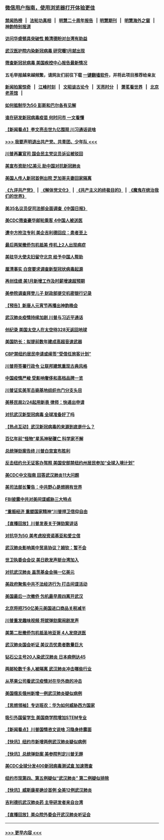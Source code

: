 ### [微信用户指南，使用浏览器打开体验更佳](https://github.com/gfw-breaker/banned-news1/blob/master/indexes/wechat-guide.md?t=0)
#### [禁闻热榜](热点新闻.md?t=0)  &nbsp;&nbsp;|&nbsp;&nbsp; [法轮功真相](https://github.com/gfw-breaker/truth/blob/master/README.md?t=0) &nbsp;&nbsp;|&nbsp;&nbsp; [明慧二十周年报告](https://github.com/gfw-breaker/mh-reports/blob/master/README.md?t=0) &nbsp;&nbsp;|&nbsp;&nbsp;[明慧期刊](https://github.com/gfw-breaker/mh-qikan) &nbsp;&nbsp;|&nbsp;&nbsp; [明慧海外之窗](https://github.com/gfw-breaker/mh-news/blob/master/README.md?t=0) &nbsp;&nbsp;|&nbsp;&nbsp; [神韵特别报道](https://github.com/gfw-breaker/mh-news/blob/master/shenyun.md?t=0)
#### [访问华盛顿具突破性 赖清德盼对台湾有助益](../pages/nsc412/n11853129.md?t=02081244) 
#### [武汉医护院内染新冠病毒 研究曝1月就出现](../pages/nsc412/n11852928.md?t=02081244) 
#### [筛查新冠状病毒 美国疾控中心报告最新情况](../pages/nsc412/n11853070.md?t=02081244) 
#### 五毛举报越来越频繁，请网友们前往下载 [一键翻墙软件](https://github.com/gfw-breaker/ssr-accounts)，并将此项目推荐给亲友
#### [新闻拍案惊奇](https://github.com/gfw-breaker/banned-news1/blob/master/pages/link4.md) &nbsp;&nbsp;|&nbsp;&nbsp; [江峰时刻](https://github.com/gfw-breaker/banned-news1/blob/master/pages/link4.md) &nbsp;&nbsp;|&nbsp;&nbsp; [文昭谈古论今](https://github.com/gfw-breaker/banned-news1/blob/master/pages/link4.md) &nbsp;&nbsp;|&nbsp;&nbsp; [天亮时分](https://github.com/gfw-breaker/banned-news1/blob/master/pages/link4.md) &nbsp;&nbsp;|&nbsp;&nbsp; [萧茗看世界](https://github.com/gfw-breaker/banned-news1/blob/master/pages/link4.md) &nbsp;&nbsp;|&nbsp;&nbsp; [北京老茶馆](https://github.com/gfw-breaker/banned-news1/blob/master/pages/link4.md) &nbsp;&nbsp;|&nbsp;&nbsp; 
#### [如何抵制华为5G 彭斯和巴尔各有见解](../pages/nsc412/n11852535.md?t=02081244) 
#### [谁在研发新冠病毒疫苗 何时问市 一文看懂](../pages/nsc412/n11852840.md?t=02081244) 
#### [【新闻看点】李文亮去世九亿围观 川习通话说啥](../pages/nsc412/n11852360.md?t=02081244) 
#### [>>> 我要声明退出共产党、共青团、少年队 <<<](https://github.com/begood0513/goodnews/blob/master/quit/letter.md) 
#### [川普再赢官司 国会民主党议员诉讼被驳回](../pages/nsc412/n11852287.md?t=02081244) 
#### [美宣布资助1亿美元 助中国对抗新冠肺炎](../pages/nsc412/n11852531.md?t=02081244) 
#### [美国人传人新冠首例出院 芝加哥夫妻回家隔离](../pages/nsc412/n11852452.md?t=02081244) 
#### [《九评共产党》](https://github.com/begood0513/9ping.md/blob/master/README.md) &nbsp;|&nbsp; [《解体党文化》](../../../../jtdwh.md/blob/master/README.md)  &nbsp;|&nbsp; [《共产主义的终极目的》](../../../../gczydzjmd.md/blob/master/README.md) &nbsp;|&nbsp; [《魔鬼在统治我们的世界》](../../../../mgztzwmdsj.md/blob/master/README.md) 
#### [美35名议员促司法部全面调查《中国日报》](../pages/nsc412/n11852435.md?t=02081244) 
#### [美CDC筛查豪华邮轮乘客 4中国人被送医](../pages/nsc412/n11852085.md?t=02081244) 
#### [遭中方抢注专利 美企吉利德回应：患者至上](../pages/nsc412/n11852037.md?t=02081244) 
#### [最后两架撤侨包机抵美 传机上2人出现病症](../pages/nsc412/n11852173.md?t=02081244) 
#### [美驻华大使夫妇留守北京 给予中国人帮助](../pages/nsc412/n11852165.md?t=02081244) 
#### [厘清事实 白宫要求调查新型冠状病毒起源](../pages/nsc412/n11852106.md?t=02081244) 
#### [再创佳绩 美1月新增工作及时薪增速超预期](../pages/nsc412/n11852174.md?t=02081244) 
#### [美参院调查拜登儿子 财政部提交机密银行记录](../pages/nsc412/n11851808.md?t=02081244) 
#### [【预告】新唐人元宵节再播出神韵晚会](../pages/nsc412/n11843192.md?t=02081244) 
#### [武汉肺炎疫情持续加剧 川普与习近平通话](../pages/nsc412/n11851613.md?t=02081244) 
#### [创纪录 美国太空人在太空待328天返回地球](../pages/nsc412/n11851266.md?t=02081244) 
#### [美国防长：拟提前数年建成高超音速武器](../pages/nsc412/n11850959.md?t=02081244) 
#### [CBP禁纽约居民申请或续签“受信任旅客计划”](../pages/nsc412/n11850857.md?t=02081244) 
#### [川普将签署行政令 让联邦建筑重现古典风格](../pages/nsc412/n11850654.md?t=02081244) 
#### [中国疫情严峻 受影响奢侈和高档品牌一览](../pages/nsc412/n11850319.md?t=02081244) 
#### [川普证实美军击毙基地组织也门分支头目](../pages/nsc412/n11850383.md?t=02081244) 
#### [美移民局2/24起用新表 律师：快递出申请](../pages/nsc412/n11848220.md?t=02081244) 
#### [对抗武汉新型冠病毒 全球准备好了吗](../pages/nsc412/n11850142.md?t=02081244) 
#### [【热点互动】武汉新冠病毒的来源到底是什么？](../pages/nsc412/n11849749.md?t=02081244) 
#### [百亿年前“怪物”星系神秘骤亡 科学家不解](../pages/nsc412/n11849863.md?t=02081244) 
#### [总统弹劾案告终 川普白宫宣布胜利](../pages/nsc412/n11849985.md?t=02081244) 
#### [反击纽约允无证客办驾照  美国安部禁纽约州居民参加“全球入境计划”](../pages/nsc412/n11849828.md?t=02081244) 
#### [美CDC中文指南 回答武汉肺炎11大问题](../pages/nsc412/n11849703.md?t=02081244) 
#### [美司法部长警告：中共野心是想拥有世界](../pages/nsc412/n11849769.md?t=02081244) 
#### [FBI披露中共对美间谍威胁三大特点](../pages/nsc412/n11849700.md?t=02081244) 
#### [“重振经济 重塑国家精神”川普捍卫信仰自由](../pages/nsc412/n11849641.md?t=02081244) 
#### [【直播回放】川普发表关于弹劾案讲话](../pages/nsc412/n11849472.md?t=02081244) 
#### [对抗华为5G 美考虑投资诺基亚和爱立信](../pages/nsc412/n11849510.md?t=02081244) 
#### [武汉肺炎影响美中贸易协议？姆钦：暂不会](../pages/nsc412/n11849497.md?t=02081244) 
#### [世卫执委会会议 美日欧发声挺台湾加入](../pages/nsc412/n11849433.md?t=02081244) 
#### [对抗武汉肺炎 盖茨基金会捐一亿美元](../pages/nsc412/n11848953.md?t=02081244) 
#### [美政府聚焦中共不法经济行为 打击间谍活动](../pages/nsc412/n11849322.md?t=02081244) 
#### [美国最后一次撤侨 包机最早周四离开武汉](../pages/nsc412/n11849395.md?t=02081244) 
#### [北京将把750亿美元美国进口商品关税减半](../pages/nsc412/n11848896.md?t=02081244) 
#### [川普重发趣味视频 将就弹劾案闹剧发声](../pages/nsc412/n11848715.md?t=02081244) 
#### [美第二批撤侨包机抵圣地亚哥 4人发烧送医](../pages/nsc412/n11847923.md?t=02081244) 
#### [武汉肺炎国会听证 美议员忧患者数量巨大](../pages/nsc412/n11844851.md?t=02081244) 
#### [钻石公主号20人染武汉肺炎 日本病例达45](../pages/nsc412/n11847823.md?t=02081244) 
#### [两邮轮数千多人被隔离 武汉肺炎冲击哪些行业](../pages/nsc412/n11847456.md?t=02081244) 
#### [从苹果公司看武汉疫情对在华外商的冲击](../pages/nsc412/n11847586.md?t=02081244) 
#### [美国俄亥俄州新增一例武汉肺炎疑似病例](../pages/nsc412/n11847714.md?t=02081244) 
#### [【思想领袖】专访班农：华为如何威胁西方国家](../pages/nsc412/n11847306.md?t=02081244) 
#### [吸引外国留学生 美国商学院增加STEM专业](../pages/nsc412/n11847417.md?t=02081244) 
#### [【新闻看点】川普国情咨文说啥 习隐身终露面](../pages/nsc412/n11847016.md?t=02081244) 
#### [【快讯】纽约市新增两例武汉肺炎疑似病例](../pages/nsc412/n11847250.md?t=02081244) 
#### [【快讯】总统弹劾案 美参院判定川普无罪](../pages/nsc412/n11847316.md?t=02081244) 
#### [美CDC全球分发400新冠病毒测试盒 加速筛查](../pages/nsc412/n11847260.md?t=02081244) 
#### [纽约市现第四、第五例疑似“武汉肺炎”   第二例疑似排除](../pages/nsc412/n11847332.md?t=02081244) 
#### [【快讯】威斯康星确诊首例 全美12例武汉肺炎](../pages/nsc412/n11847162.md?t=02081244) 
#### [吉利德抗武汉肺炎药 主导研发者来自台湾](../pages/nsc412/n11847064.md?t=02081244) 
#### [【直播回放】美众院外委会开武汉肺炎听证会](../pages/nsc412/n11846727.md?t=02081244) 

----
#### [ >>> 更早内容 <<< ](../indexes/nsc412-earlier.md)

